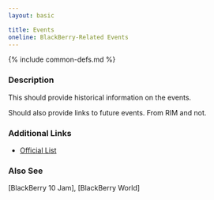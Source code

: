 ```yaml
---
layout: basic

title: Events
oneline: BlackBerry-Related Events
---
```

{% include common-defs.md %}

### Description

This should provide historical information on the events.

Should also provide links to future events.  From RIM and not.

### Additional Links
* [Official List](http://www.blackberrydeveloperevents.com/events/home.html)

### Also See
[BlackBerry 10 Jam], [BlackBerry World]
